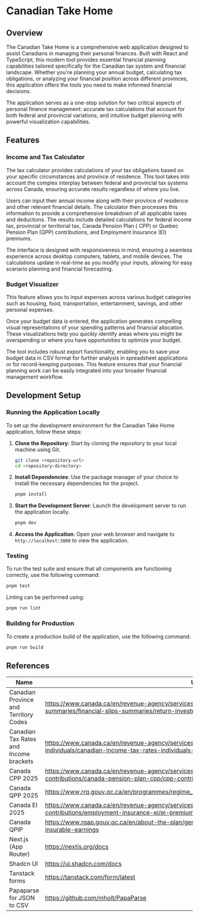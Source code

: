 # Canadian Take Home

## Overview

The Canadian Take Home is a comprehensive web application designed to assist Canadians in managing their personal
finances. Built with React and TypeScript, this modern tool provides essential financial planning capabilities tailored
specifically for the Canadian tax system and financial landscape. Whether you're planning your annual budget,
calculating tax obligations, or analyzing your financial position across different provinces, this application offers
the tools you need to make informed financial decisions.

The application serves as a one-stop solution for two critical aspects of personal finance management: accurate tax
calculations that account for both federal and provincial variations, and intuitive budget planning with powerful
visualization capabilities.

## Features

### Income and Tax Calculator

The tax calculator provides calculations of your tax obligations based on your specific circumstances and
province of residence. This tool takes into account the complex interplay between federal and provincial tax systems
across Canada, ensuring accurate results regardless of where you live.

Users can input their annual income along with their province of residence and other relevant financial details. The
calculator then processes this information to provide a comprehensive breakdown of all applicable taxes and deductions.
The results include detailed calculations for federal income tax, provincial or territorial tax, Canada Pension Plan (
CPP) or Quebec Pension Plan (QPP) contributions, and Employment Insurance (EI) premiums.

The interface is designed with responsiveness in mind, ensuring a seamless experience across desktop computers, tablets,
and mobile devices. The calculations update in real-time as you modify your inputs, allowing for easy scenario planning
and financial forecasting.

### Budget Visualizer

This feature allows you to input expenses across various budget categories such as housing, food, transportation,
entertainment, savings, and other personal expenses.

Once your budget data is entered, the application generates compelling visual representations of your spending patterns
and financial allocation. These visualizations help you quickly identify areas where you might be overspending or where
you have opportunities to optimize your budget.

The tool includes robust export functionality, enabling you to save your budget data in CSV format for further analysis
in spreadsheet applications or for record-keeping purposes. This feature ensures that your financial planning work can
be easily integrated into your broader financial management workflow.

## Development Setup

### Running the Application Locally

To set up the development environment for the Canadian Take Home application, follow these steps:

1. **Clone the Repository**: Start by cloning the repository to your local machine using Git.

   ```bash
   git clone <repository-url>
   cd <repository-directory>
   ```

2. **Install Dependencies**: Use the package manager of your choice to install the necessary dependencies for the
   project.

    ```bash
    pnpm install
    ```

3. **Start the Development Server**: Launch the development server to run the application locally.

    ```bash
    pnpm dev
    ```

4. **Access the Application**: Open your web browser and navigate to `http://localhost:3000` to view the application.

### Testing

To run the test suite and ensure that all components are functioning correctly, use the following command:

```bash
pnpm test
```

Linting can be performed using:

```bash
pnpm run lint
````

### Building for Production

To create a production build of the application, use the following command:

```bash
pnpm run build
```

## References

| Name                                   | URL                                                                                                                                                                                       |
|----------------------------------------|-------------------------------------------------------------------------------------------------------------------------------------------------------------------------------------------|
| Canadian Province and Territory Codes  | https://www.canada.ca/en/revenue-agency/services/tax/businesses/topics/completing-slips-summaries/financial-slips-summaries/return-investment-income-t5/provincial-territorial-codes.html |
| Canadian Tax Rates and Income brackets | https://www.canada.ca/en/revenue-agency/services/tax/individuals/frequently-asked-questions-individuals/canadian-income-tax-rates-individuals-current-previous-years.html                 |
| Canada CPP 2025                        | https://www.canada.ca/en/revenue-agency/services/tax/businesses/topics/payroll/payroll-deductions-contributions/canada-pension-plan-cpp/cpp-contribution-rates-maximums-exemptions.html   |
| Canada QPP 2025                        | https://www.rrq.gouv.qc.ca/en/programmes/regime_rentes/travail_cotisations/Pages/travail_cotisations.aspx                                                                                 |
| Canada EI 2025                         | https://www.canada.ca/en/revenue-agency/services/tax/businesses/topics/payroll/payroll-deductions-contributions/employment-insurance-ei/ei-premium-rates-maximums.html#h_2                |
| Canada QPIP                            | https://www.rqap.gouv.qc.ca/en/about-the-plan/general-information/premiums-and-maximum-insurable-earnings                                                                                 |
| Next.js (App Router)                   | https://nextjs.org/docs                                                                                                                                                                   |
| Shadcn UI                              | https://ui.shadcn.com/docs                                                                                                                                                                |
| Tanstack forms                         | https://tanstack.com/form/latest                                                                                                                                                          |
| Papaparse for JSON to CSV              | https://github.com/mholt/PapaParse                                                                                                                                                        |